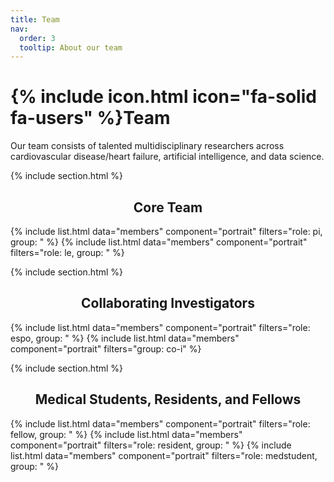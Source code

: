 ```yaml
---
title: Team
nav:
  order: 3
  tooltip: About our team
---
```


# {% include icon.html icon="fa-solid fa-users" %}Team

Our team consists of talented multidisciplinary researchers across cardiovascular disease/heart failure, artificial intelligence, and data science. 

{% include section.html %}


<h2 style="text-align: center;">Core Team</h2>

{% include list.html data="members" component="portrait" filters="role: pi, group: " %}
{% include list.html data="members" component="portrait" filters="role: le, group: " %}

{% include section.html %}

<h2 style="text-align: center;">Collaborating Investigators</h2>

{% include list.html data="members" component="portrait" filters="role: espo, group: " %}
{% include list.html data="members" component="portrait" filters="group: co-i" %}
<!-- {% include list.html data="members" component="portrait" filters="role: ^(?!pi$), group: " %} -->

{% include section.html %}

<h2 style="text-align: center;">Medical Students, Residents, and Fellows</h2>

{% include list.html data="members" component="portrait" filters="role: fellow, group: " %}
{% include list.html data="members" component="portrait" filters="role: resident, group: " %}
{% include list.html data="members" component="portrait" filters="role: medstudent, group: " %}

